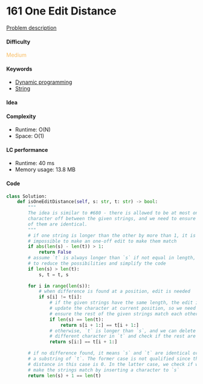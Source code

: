 161 One Edit Distance
=======================
[Problem description](https://leetcode.com/problems/one-edit-distance/)

#### Difficulty
<span style="color:#FABC60">Medium</span>

#### Keywords
- [Dynamic programming](../categories/dp.md)
- [String](../categories/strings.md)
  
#### Idea


#### Complexity
- Runtime: O(N)
- Space: O(1)
  
#### LC performance
- Runtime: 40 ms
- Memory usage: 13.8 MB

#### Code
```python
class Solution:
    def isOneEditDistance(self, s: str, t: str) -> bool:
        """
        The idea is similar to #680 - there is allowed to be at most one 
        character off between the given strings, and we need to ensure the rest 
        of them are identical. 
        """
        # if one string is longer than the other by more than 1, it is 
        # impossible to make an one-off edit to make them match
        if abs(len(s) - len(t)) > 1:
            return False
        # assume `t` is always longer than `s` if not equal in length, in order 
        # to reduce the possibilities and simplify the code
        if len(s) > len(t):
            s, t = t, s
        
        for i in range(len(s)):
            # when difference is found at a position, edit is needed
            if s[i] != t[i]:
                # if the given strings have the same length, the edit is to 
                # update the character at current position, so we need to 
                # ensure the rest of the given strings match each other
                if len(s) == len(t):
                    return s[i + 1:] == t[i + 1:]
                # otherwise, `t` is longer than `s`, and we can delete the 
                # different character in `t` and check if the rest are the same
                return s[i:] == t[i + 1:]
        
        # if no difference found, it means `s` and `t` are identical or `s` is 
        # a substring of `t`. The former case is not qualified since the edit 
        # distance in this case is 0. In the latter case, we check if we can 
        # make the strings match by inserting a character to `s`
        return len(s) + 1 == len(t)
```